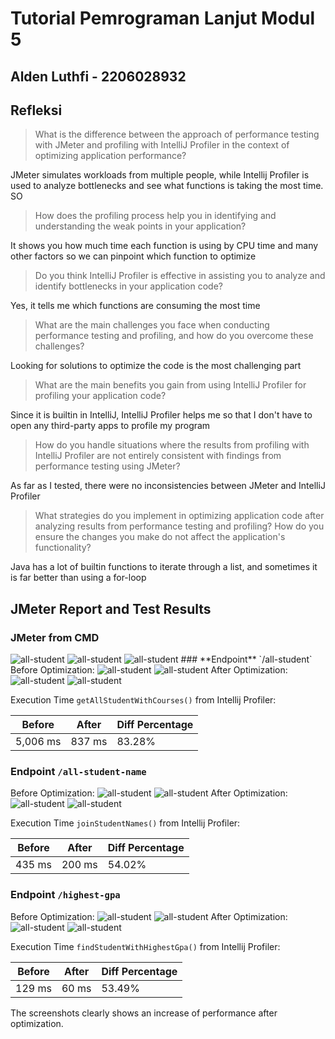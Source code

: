 # Tutorial Pemrograman Lanjut Modul 5
## Alden Luthfi - 2206028932

## Refleksi

> What is the difference between the approach of performance testing with JMeter and profiling with IntelliJ Profiler in the context of optimizing application performance?

JMeter simulates workloads from multiple people, while Intellij Profiler is used to analyze bottlenecks and see what functions is taking the most time. SO 

> How does the profiling process help you in identifying and understanding the weak points in your application?

It shows you how much time each function is using by CPU time and many other factors so we can pinpoint which function to optimize

> Do you think IntelliJ Profiler is effective in assisting you to analyze and identify bottlenecks in your application code?

Yes, it tells me which functions are consuming the most time

> What are the main challenges you face when conducting performance testing and profiling, and how do you overcome these challenges?

Looking for solutions to optimize the code is the most challenging part

> What are the main benefits you gain from using IntelliJ Profiler for profiling your application code?

Since it is builtin in IntelliJ, IntelliJ Profiler helps me so that I don't have to open any third-party apps to profile my program 

> How do you handle situations where the results from profiling with IntelliJ Profiler are not entirely consistent with findings from performance testing using JMeter?

As far as I tested, there were no inconsistencies between JMeter and IntelliJ Profiler

> What strategies do you implement in optimizing application code after analyzing results from performance testing and profiling? How do you ensure the changes you make do not affect the application's functionality?

Java has a lot of builtin functions to iterate through a list, and sometimes it is far better than using a for-loop


## JMeter Report and Test Results
### JMeter from CMD
<img src="images/cmd 1.png" alt="all-student"/>
<img src="images/cmd 2.png" alt="all-student"/>
<img src="images/cmd 3.png" alt="all-student"/>
### **Endpoint** `/all-student`
Before Optimization:
<img src="images/getAllStudentWithCourses() 1.png" alt="all-student">
<img src="images/getAllStudentWithCourses() 3.png" alt="all-student"/>
After Optimization:
<img src="images/getAllStudentWithCourses() 2.png" alt="all-student">
<img src="images/getAllStudentWithCourses() 4.png" alt="all-student"/>

Execution Time `getAllStudentWithCourses()` from Intellij Profiler:

| Before   | After  | Diff Percentage |
|----------|--------|----------------|
| 5,006 ms | 837 ms | 83.28%         |

### **Endpoint** `/all-student-name`
Before Optimization:
<img src="images/joinStudentNames() 1.png" alt="all-student">
<img src="images/joinStudentNames() 3.png" alt="all-student">
After Optimization:
<img src="images/joinStudentNames() 2.png" alt="all-student">
<img src="images/joinStudentNames() 4.png" alt="all-student">

Execution Time `joinStudentNames()` from Intellij Profiler:

| Before | After  | Diff Percentage |
|--------|--------| -- |
| 435 ms | 200 ms | 54.02% |

### **Endpoint** `/highest-gpa`
Before Optimization:
<img src="images/findStudentWithHighestGpa() 1.png" alt="all-student">
<img src="images/findStudentWithHighestGpa() 3.png" alt="all-student">
After Optimization:
<img src="images/findStudentWithHighestGpa() 2.png" alt="all-student">
<img src="images/findStudentWithHighestGpa() 4.png" alt="all-student">

Execution Time `findStudentWithHighestGpa()` from Intellij Profiler:

| Before | After | Diff Percentage |
|--------|-------| -- |
| 129 ms | 60 ms | 53.49% |

The screenshots clearly shows an increase of performance after optimization.